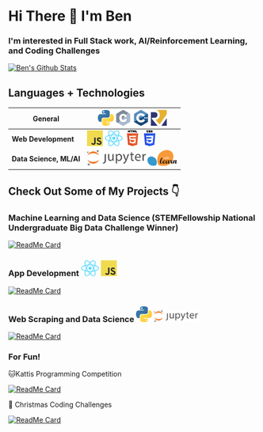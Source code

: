 # Hi There 👋 I'm Ben
### I'm interested in Full Stack work, AI/Reinforcement Learning, and Coding Challenges


[![Ben's Github Stats](https://github-readme-stats.vercel.app/api?username=xiaoyu-ben-wang&show_icons=true&count_private=true)](https://github.com/anuraghazra/github-readme-stats)

## Languages + Technologies
| **General**             | ![Python](assets/python.png) ![C](assets/c.png) ![C++](assets/cpp.png)  <img alt="RISC-V" src="assets/riscv.png" height=32> |
| ----------------------- | ------------------------------------------------------------------------------------------------------------------------------------------------------------ |
| **Web Development**     | ![JavaScript](assets/javascript.png) <img alt="ReactJS, React Native" src="assets/react.svg" height=32> ![HTML5](assets/html5.png) ![CSS3](assets/css3.png)                                               |
| **Data Science, ML/AI** | <img alt="Jupyter" src="assets/jupyter.svg" height=32> <img alt="SciKit" src="assets/scikit.png" height=32>                                                                                                       |

## Check Out Some of My Projects 👇

### Machine Learning and Data Science (STEMFellowship National Undergraduate Big Data Challenge Winner)
[![ReadMe Card](https://github-readme-stats.vercel.app/api/pin/?username=xiaoyu-ben-wang&repo=DeepReli)](https://github.com/Xiaoyu-Ben-Wang/DeepReli)

### App Development <img alt="React Native" src="assets/react.svg" height=32> ![JavaScript](assets/javascript.png)
[![ReadMe Card](https://github-readme-stats.vercel.app/api/pin/?username=zeyu-li&repo=kitchen-dash)](https://github.com/zeyu-li/kitchen-dash)


### Web Scraping and Data Science ![Python](assets/python.png) <img alt="Jupyter" src="assets/jupyter.svg" height=24>
[![ReadMe Card](https://github-readme-stats.vercel.app/api/pin/?username=xiaoyu-ben-wang&repo=covid-ahs-project)](https://github.com/Xiaoyu-Ben-Wang/covid-ahs-project)


### For Fun!
🐱Kattis Programming Competition
<br>

[![ReadMe Card](https://github-readme-stats.vercel.app/api/pin/?username=xiaoyu-ben-wang&repo=programming-solutions)](https://github.com/Xiaoyu-Ben-Wang/programming-solutions)



🎄 Christmas Coding Challenges
<br>

[![ReadMe Card](https://github-readme-stats.vercel.app/api/pin/?username=xiaoyu-ben-wang&repo=advent-of-code)](https://github.com/Xiaoyu-Ben-Wang/advent-of-code)

